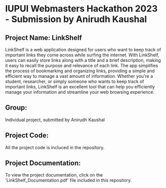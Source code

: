 # IUPUI Webmasters Hackathon 2023 - Submission by Anirudh Kaushal

## Project Name: LinkShelf

LinkShelf is a web application designed for users who want to keep track of important links they come across while surfing the internet. With LinkShelf, users can easily store links along with a title and a brief description, making it easy to recall the purpose and relevance of each link. The app simplifies the process of bookmarking and organizing links, providing a simple and efficient way to manage a vast amount of information. Whether you're a student, researcher, or simply someone who wants to keep track of important links, LinkShelf is an excellent tool that can help you efficiently manage your information and streamline your web browsing experience.

## Group:

Individual project, submitted by Anirudh Kaushal

## Project Code:

All the project code is incluced in the repository.

## Project Documentation:

To view the project documentation, click on the 'LinkShelf_Documentation.pdf' file included in this repository.






